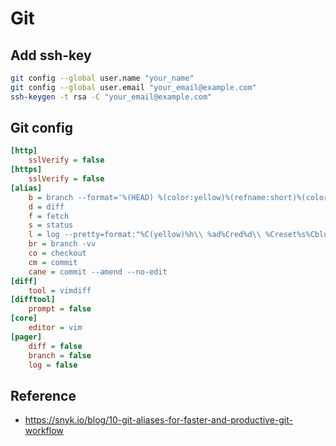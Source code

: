 # Git

## Add ssh-key

```bash
git config --global user.name "your_name"
git config --global user.email "your_email@example.com"
ssh-keygen -t rsa -C "your_email@example.com"
```

## Git config

```ini
[http]
    sslVerify = false
[https]
    sslVerify = false
[alias]
    b = branch --format='%(HEAD) %(color:yellow)%(refname:short)%(color:reset) - %(contents:subject) %(color:green)(%(committerdate:relative)) [%(authorname)]' --sort=-committerdate
    d = diff
    f = fetch
    s = status
    l = log --pretty=format:"%C(yellow)%h\\ %ad%Cred%d\\ %Creset%s%Cblue\\ [%cn]" --decorate --date=short -12
    br = branch -vv
    co = checkout
    cm = commit
    cane = commit --amend --no-edit
[diff]
    tool = vimdiff
[difftool]
    prompt = false
[core]
    editor = vim
[pager]
    diff = false
    branch = false
    log = false
```

## Reference

- <https://snyk.io/blog/10-git-aliases-for-faster-and-productive-git-workflow>
